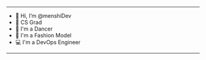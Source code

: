 _______________________________

- 👋 Hi, I’m @menshiDev
- 👀 CS Grad
- 💃 I'm a Dancer
- 👗 I'm a Fashion Model
- 💻 I'm a DevOps Engineer

_______________________________
